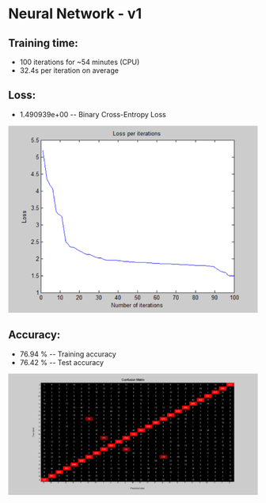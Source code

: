 # Neural Network - v1

## Training time: 

- 100 iterations for ~54 minutes (CPU)
- 32.4s per iteration on average

## Loss:

- 1.490939e+00 -- Binary Cross-Entropy Loss

![image](Visualizations/Loss_per_iterations.png)

## Accuracy:

- 76.94 % -- Training accuracy
- 76.42 % -- Test accuracy

![image](Visualizations/Confusion_Matrix.png)
